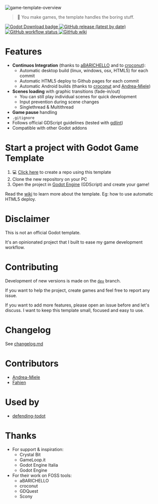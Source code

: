 ![game-template-overview](https://user-images.githubusercontent.com/6860637/101258948-24c35c80-3726-11eb-8c64-7a201e945f73.png)

> 🌟 You make games, the template handles the boring stuff.

<p>
<a href="https://godotengine.org/download">
  <img alt="Godot Download badge" src="https://img.shields.io/badge/godot-3.2.3-blue">
</a>

<a href="https://github.com/crystal-bit/godot-game-template/releases">
  <img alt="GitHub release (latest by date)" src="https://img.shields.io/github/v/release/crystal-bit/godot-game-template">
</a>  

<a href="https://github.com/crystal-bit/godot-game-template/actions?query=workflow%3A%22godot-ci+export%22">
  <img alt="GitHub workflow status" src="https://img.shields.io/github/workflow/status/crystal-bit/godot-game-template/godot-ci%20export?label=game-export">
</a>

<a href="https://github.com/crystal-bit/godot-game-template/wiki">
  <img alt="GitHub wiki" src="https://img.shields.io/badge/%F0%9F%93%96-wiki-blueviolet">
</a>
</p>

# Features

- **Continuos Integration** (thanks to [aBARICHELLO](https://github.com/aBARICHELLO/godot-ci) and to [croconut](https://github.com/croconut/godot-multi-builder)):
  - Automatic desktop build (linux, windows, osx, HTML5) for each commit
  - Automatic HTML5 deploy to Github pages for each commit
  - Automatic Android builds (thanks to [croconut](https://github.com/croconut/godot-multi-builder) and [Andrea-Miele](https://github.com/Andrea-Miele))
- **Scenes loading** with graphic transitions (fade-in/out)
  - You can still play individual scenes for quick development
  - Input prevention during scene changes
  - Singlethread & Multithread
- **Game pause** handling
- `.gitignore`
- Follows official GDScript guidelines (tested with [gdlint](https://github.com/Scony/godot-gdscript-toolkit#gdscript-toolkit))
- Compatible with other Godot addons

# Start a project with Godot Game Template

1. 💻 [Click here](https://github.com/crystal-bit/godot-game-template/generate)
   to create a repo using this template
2. Clone the new repository on your PC
3. Open the project in [Godot Engine](https://godotengine.org/download/) (GDScript) and create your game!

Read the [wiki](https://github.com/crystal-bit/godot-game-template/wiki) to learn more about the template. Eg: how to use
automatic HTML5 deploy.

# Disclaimer

This is not an official Godot template.  

It's an opinionated project that I built to ease my game development workflow.

# Contributing

Development of new versions is made on the [`dev`](https://github.com/crystal-bit/godot-game-template/tree/dev) branch.

If you want to help the project, create games and feel free to report any issue.

If you want to add more features, please open an issue before and let's discuss. 
I want to keep this template small, focused and easy to use.

# Changelog

See [changelog.md](./changelog.md)

# Contributors

- [Andrea-Miele](https://github.com/Andrea-Miele)
- [Fahien](https://github.com/Fahien)

# Used by

- [defending-todot](https://github.com/crystal-bit/defending-todot)

# Thanks

- For support & inspiration:
  - Crystal Bit
  - GameLoop.it
  - Godot Engine Italia
  - Godot Engine
- For their work on FOSS tools:
  - aBARICHELLO
  - croconut
  - GDQuest
  - Scony



